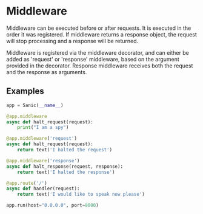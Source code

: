 # Middleware

Middleware can be executed before or after requests.  It is executed in the order it was registered.  If middleware returns a response object, the request will stop processing and a response will be returned.

Middleware is registered via the middleware decorator, and can either be added as 'request' or 'response' middleware, based on the argument provided in the decorator.  Response middleware receives both the request and the response as arguments.

## Examples

```python
app = Sanic(__name__)

@app.middleware
async def halt_request(request):
	print("I am a spy")

@app.middleware('request')
async def halt_request(request):
	return text('I halted the request')

@app.middleware('response')
async def halt_response(request, response):
	return text('I halted the response')

@app.route('/')
async def handler(request):
	return text('I would like to speak now please')

app.run(host="0.0.0.0", port=8000)
```
